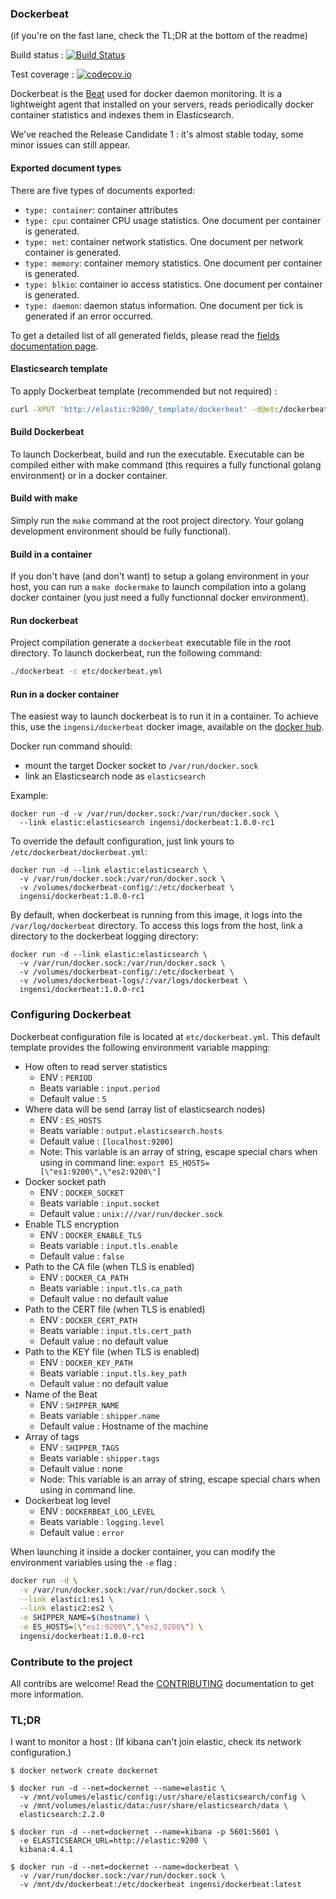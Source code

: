 ### Dockerbeat

(if you're on the fast lane, check the TL;DR at the bottom of the readme)

Build status : [![Build Status](https://travis-ci.org/Ingensi/dockerbeat.svg?branch=develop)](https://travis-ci.org/Ingensi/dockerbeat)

Test coverage : [![codecov.io](http://codecov.io/github/Ingensi/dockerbeat/coverage.svg?branch=develop)](http://codecov.io/github/Ingensi/dockerbeat?branch=develop)

Dockerbeat is the [Beat](https://www.elastic.co/products/beats) used for docker daemon monitoring. It is a lightweight agent that installed on your servers, reads periodically docker container statistics and indexes them in Elasticsearch.

We've reached the Release Candidate 1 : it's almost stable today, some minor issues can still appear.

#### Exported document types

There are five types of documents exported:

- `type: container`: container attributes
- `type: cpu`: container CPU usage statistics. One document per container is generated.
- `type: net`: container network statistics. One document per network container is generated.
- `type: memory`: container memory statistics. One document per container is generated.
- `type: blkio`: container io access statistics. One document per container is generated.
- `type: daemon`: daemon status information. One document per tick is generated if an error occurred.

To get a detailed list of all generated fields, please read the [fields documentation page](doc/fields.asciidoc).

#### Elasticsearch template 

To apply Dockerbeat template (recommended but not required) :

```bash
curl -XPUT 'http://elastic:9200/_template/dockerbeat' -d@etc/dockerbeat.template.json
```
    
#### Build Dockerbeat

To launch Dockerbeat, build and run the executable. Executable can be compiled either with make command (this requires a fully functional golang environment) or in a docker container.

#### Build with make

Simply run the `make` command at the root project directory. Your golang development environment should be fully functional).

#### Build in a container

If you don't have (and don't want) to setup a golang environment in your host, you can run a `make dockermake` to launch compilation into a golang docker container (you just need a fully functionnal docker environment).
 
#### Run dockerbeat

Project compilation generate a `dockerbeat` executable file in the root directory. To launch dockerbeat, run the following command:

```bash
./dockerbeat -c etc/dockerbeat.yml
```

#### Run in a docker container

The easiest way to launch dockerbeat is to run it in a container. To achieve this, use the `ingensi/dockerbeat` docker image, available on the [docker hub](https://hub.docker.com/r/ingensi/dockerbeat/).

Docker run command should:

* mount the target Docker socket to `/var/run/docker.sock`
* link an Elasticsearch node as `elasticsearch`

Example:

```
docker run -d -v /var/run/docker.sock:/var/run/docker.sock \
  --link elastic:elasticsearch ingensi/dockerbeat:1.0.0-rc1
```

To override the default configuration, just link yours to `/etc/dockerbeat/dockerbeat.yml`:

```
docker run -d --link elastic:elasticsearch \
  -v /var/run/docker.sock:/var/run/docker.sock \
  -v /volumes/dockerbeat-config/:/etc/dockerbeat \
  ingensi/dockerbeat:1.0.0-rc1
```

By default, when dockerbeat is running from this image, it logs into the `/var/log/dockerbeat` directory. To access this logs from the host, link a directory to the dockerbeat logging directory:
```
docker run -d --link elastic:elasticsearch \
  -v /var/run/docker.sock:/var/run/docker.sock \
  -v /volumes/dockerbeat-config/:/etc/dockerbeat \
  -v /volumes/dockerbeat-logs/:/var/logs/dockerbeat \
  ingensi/dockerbeat:1.0.0-rc1
```

### Configuring Dockerbeat

Dockerbeat configuration file is located at `etc/dockerbeat.yml`. This default template provides the following environment variable mapping:

  - How often to read server statistics 
    - ENV : `PERIOD`
    - Beats variable : `input.period`
    - Default value : `5`
  - Where data will be send (array list of elasticsearch nodes)
    - ENV : `ES_HOSTS`
    - Beats variable : `output.elasticsearch.hosts`
    - Default value : `[localhost:9200]`
    - Note: This variable is an array of string, escape special chars when using in command line: `export ES_HOSTS=[\"es1:9200\",\"es2:9200\"]`
  - Docker socket path
    - ENV : `DOCKER_SOCKET`
    - Beats variable : `input.socket`
    - Default value : `unix:///var/run/docker.sock`
  - Enable TLS encryption
    - ENV : `DOCKER_ENABLE_TLS`
    - Beats variable : `input.tls.enable`
    - Default value : `false`
  - Path to the CA file (when TLS is enabled)
    - ENV : `DOCKER_CA_PATH`
    - Beats variable : `input.tls.ca_path`
    - Default value : no default value
  - Path to the CERT file (when TLS is enabled)
    - ENV : `DOCKER_CERT_PATH`
    - Beats variable : `input.tls.cert_path`
    - Default value : no default value
  - Path to the KEY file (when TLS is enabled)
    - ENV : `DOCKER_KEY_PATH`
    - Beats variable : `input.tls.key_path`
    - Default value : no default value
  - Name of the Beat 
    - ENV : `SHIPPER_NAME`
    - Beats variable : `shipper.name`
    - Default value : Hostname of the machine
  - Array of tags
    - ENV : `SHIPPER_TAGS`
    - Beats variable : `shipper.tags`
    - Default value : none
    - Node: This variable is an array of string, escape special chars when using in command line.
  - Dockerbeat log level
    - ENV : `DOCKERBEAT_LOG_LEVEL`
    - Beats variable : `logging.level`
    - Default value : `error`
                                       
When launching it inside a docker container, you can modify the environment variables using the `-e` flag :

```bash
docker run -d \
  -v /var/run/docker.sock:/var/run/docker.sock \
  --link elastic1:es1 \
  --link elastic2:es2 \
  -e SHIPPER_NAME=$(hostname) \
  -e ES_HOSTS=[\"es1:9200\",\"es2,9200\"] \
  ingensi/dockerbeat:1.0.0-rc1
```

### Contribute to the project

All contribs are welcome! Read the [CONTRIBUTING](CONTRIBUTING.md) documentation to get more information.

### TL;DR

I want to monitor a host :
(If kibana can't join elastic, check its network configuration.)

```
$ docker network create dockernet

$ docker run -d --net=dockernet --name=elastic \
  -v /mnt/volumes/elastic/config:/usr/share/elasticsearch/config \
  -v /mnt/volumes/elastic/data:/usr/share/elasticsearch/data \
  elasticsearch:2.2.0

$ docker run -d --net=dockernet --name=kibana -p 5601:5601 \
  -e ELASTICSEARCH_URL=http://elastic:9200 \
  kibana:4.4.1

$ docker run -d --net=dockernet --name=dockerbeat \
  -v /var/run/docker.sock:/var/run/docker.sock \
  -v /mnt/dv/dockerbeat:/etc/dockerbeat ingensi/dockerbeat:latest

```
